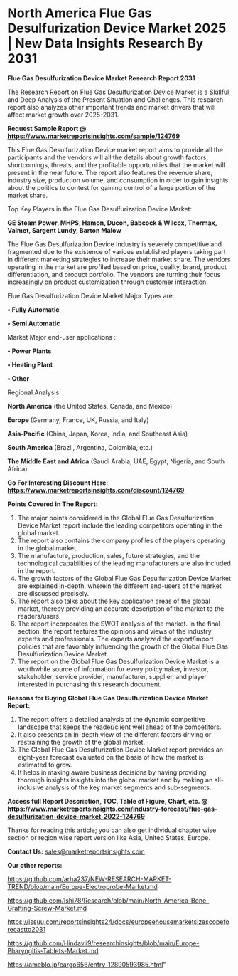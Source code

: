 # North America Flue Gas Desulfurization Device Market 2025 | New Data Insights Research By 2031

<strong>Flue Gas Desulfurization Device Market Research Report 2031</strong>

The Research Report on Flue Gas Desulfurization Device Market is a Skillful and Deep Analysis of the Present Situation and Challenges. This research report also analyzes other important trends and market drivers that will affect market growth over 2025-2031.

<strong>Request Sample Report @ <a href=https://www.marketreportsinsights.com/sample/124769>https://www.marketreportsinsights.com/sample/124769</a></strong>

This Flue Gas Desulfurization Device market report aims to provide all the participants and the vendors will all the details about growth factors, shortcomings, threats, and the profitable opportunities that the market will present in the near future. The report also features the revenue share, industry size, production volume, and consumption in order to gain insights about the politics to contest for gaining control of a large portion of the market share.

Top Key Players in the Flue Gas Desulfurization Device Market:

<strong>GE Steam Power, MHPS, Hamon, Ducon, Babcock & Wilcox, Thermax, Valmet, Sargent Lundy, Barton Malow</strong>

The Flue Gas Desulfurization Device Industry is severely competitive and fragmented due to the existence of various established players taking part in different marketing strategies to increase their market share. The vendors operating in the market are profiled based on price, quality, brand, product differentiation, and product portfolio. The vendors are turning their focus increasingly on product customization through customer interaction.

Flue Gas Desulfurization Device Market Major Types are:

<strong>• Fully Automatic

• Semi Automatic</strong>

Market Major end-user applications :

<strong>• Power Plants

• Heating Plant

• Other</strong>

Regional Analysis

</u><strong><b>North America</b></strong> (the United States, Canada, and Mexico)

<strong><b>Europe </b></strong>(Germany, France, UK, Russia, and Italy)

<strong><b>Asia-Pacific</b></strong> (China, Japan, Korea, India, and Southeast Asia)

<strong><b>South America</b></strong> (Brazil, Argentina, Colombia, etc.)

<strong><b>The Middle East and Africa</b></strong> (Saudi Arabia, UAE, Egypt, Nigeria, and South Africa)

<strong>Go For Interesting Discount Here: <a href=https://www.marketreportsinsights.com/discount/124769>https://www.marketreportsinsights.com/discount/124769</a></strong>

<strong>Points Covered in The Report:</strong>
<ol>
  <li>The major points considered in the Global Flue Gas Desulfurization Device Market report include the leading competitors operating in the global market.</li>
  <li>The report also contains the company profiles of the players operating in the global market.</li>
  <li>The manufacture, production, sales, future strategies, and the technological capabilities of the leading manufacturers are also included in the report.</li>
  <li>The growth factors of the Global Flue Gas Desulfurization Device Market are explained in-depth, wherein the different end-users of the market are discussed precisely.</li>
  <li>The report also talks about the key application areas of the global market, thereby providing an accurate description of the market to the readers/users.</li>
  <li>The report incorporates the SWOT analysis of the market. In the final section, the report features the opinions and views of the industry experts and professionals. The experts analyzed the export/import policies that are favorably influencing the growth of the Global Flue Gas Desulfurization Device Market.</li>
  <li>The report on the Global Flue Gas Desulfurization Device Market is a worthwhile source of information for every policymaker, investor, stakeholder, service provider, manufacturer, supplier, and player interested in purchasing this research document.</li>
</ol>
<strong>Reasons for Buying Global Flue Gas Desulfurization Device Market Report:</strong>

<ol>
  <li>The report offers a detailed analysis of the dynamic competitive landscape that keeps the reader/client well ahead of the competitors.</li>
  <li>It also presents an in-depth view of the different factors driving or restraining the growth of the global market.</li>
  <li>The Global Flue Gas Desulfurization Device Market report provides an eight-year forecast evaluated on the basis of how the market is estimated to grow.</li>
  <li>It helps in making aware business decisions by having providing thorough insights insights into the global market and by making an all-inclusive analysis of the key market segments and sub-segments.</li>
</ol>
<strong>Access full Report Description, TOC, Table of Figure, Chart, etc. @ <a href=https://www.marketreportsinsights.com/industry-forecast/flue-gas-desulfurization-device-market-2022-124769>https://www.marketreportsinsights.com/industry-forecast/flue-gas-desulfurization-device-market-2022-124769</a></strong>


Thanks for reading this article; you can also get individual chapter wise section or region wise report version like Asia, United States, Europe.

<strong>Contact Us:</strong>
sales@marketreportsinsights.com

<strong>Our other reports:</strong>

<a href=https://github.com/arha237/NEW-RESEARCH-MARKET-TREND/blob/main/Europe-Electroprobe-Market.md>https://github.com/arha237/NEW-RESEARCH-MARKET-TREND/blob/main/Europe-Electroprobe-Market.md</a>

<a href=https://github.com/Ishi78/Research/blob/main/North-America-Bone-Grafting-Screw-Market.md>https://github.com/Ishi78/Research/blob/main/North-America-Bone-Grafting-Screw-Market.md</a>

<a href=https://issuu.com/reportsinsights24/docs/europeehousemarketsizescopeforecastto2031>https://issuu.com/reportsinsights24/docs/europeehousemarketsizescopeforecastto2031</a>

<a href=https://github.com/Hindavii9/researchinsights/blob/main/Europe-Pharyngitis-Tablets-Market.md>https://github.com/Hindavii9/researchinsights/blob/main/Europe-Pharyngitis-Tablets-Market.md</a>

<a href=https://ameblo.jp/cargo656/entry-12890593985.html>https://ameblo.jp/cargo656/entry-12890593985.html</a>"
